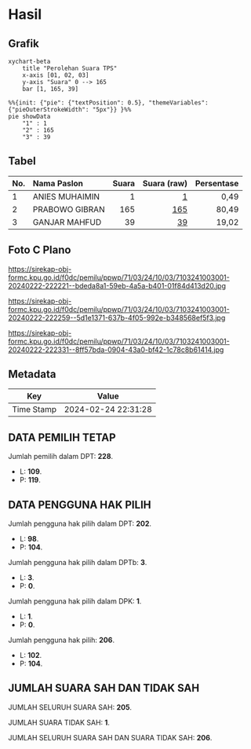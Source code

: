 # Hasil

## Grafik

```mermaid
xychart-beta
    title "Perolehan Suara TPS"
    x-axis [01, 02, 03]
    y-axis "Suara" 0 --> 165
    bar [1, 165, 39]
```

```mermaid
%%{init: {"pie": {"textPosition": 0.5}, "themeVariables": {"pieOuterStrokeWidth": "5px"}} }%%
pie showData
    "1" : 1
    "2" : 165
    "3" : 39
```

## Tabel

| No. | Nama Paslon    | Suara | Suara (raw) | Persentase |
|:--- |:-------------- | -----:| -----------:| ----------:|
| 1   | ANIES MUHAIMIN | 1     | [1][p-1]    | 0,49       |
| 2   | PRABOWO GIBRAN | 165   | [165][p-2]  | 80,49      |
| 3   | GANJAR MAHFUD  | 39    | [39][p-3]   | 19,02      |


[p-1]: https://github.com/gigit-pemilu/pemilu-2024-71-sulawesi-utara/blob/main/pilpres/hitung-suara/sub/71-sulawesi-utara/sub/03-kepulauan-sangihe/sub/24-tahuna-timur/sub/1003-tapuang/sub/001-tps/sub/paslon-1.txt
[p-2]: https://github.com/gigit-pemilu/pemilu-2024-71-sulawesi-utara/blob/main/pilpres/hitung-suara/sub/71-sulawesi-utara/sub/03-kepulauan-sangihe/sub/24-tahuna-timur/sub/1003-tapuang/sub/001-tps/sub/paslon-2.txt
[p-3]: https://github.com/gigit-pemilu/pemilu-2024-71-sulawesi-utara/blob/main/pilpres/hitung-suara/sub/71-sulawesi-utara/sub/03-kepulauan-sangihe/sub/24-tahuna-timur/sub/1003-tapuang/sub/001-tps/sub/paslon-3.txt

## Foto C Plano

https://sirekap-obj-formc.kpu.go.id/f0dc/pemilu/ppwp/71/03/24/10/03/7103241003001-20240222-222221--bdeda8a1-59eb-4a5a-b401-01f84d413d20.jpg

https://sirekap-obj-formc.kpu.go.id/f0dc/pemilu/ppwp/71/03/24/10/03/7103241003001-20240222-222259--5d1e1371-637b-4f05-992e-b348568ef5f3.jpg

https://sirekap-obj-formc.kpu.go.id/f0dc/pemilu/ppwp/71/03/24/10/03/7103241003001-20240222-222331--8ff57bda-0904-43a0-bf42-1c78c8b61414.jpg


## Metadata

| Key        | Value               |
| ---------- | ------------------- |
| Time Stamp | 2024-02-24 22:31:28 |


## DATA PEMILIH TETAP

Jumlah pemilih dalam DPT: **228**.
 * L: **109**.
 * P: **119**.

## DATA PENGGUNA HAK PILIH

Jumlah pengguna hak pilih dalam DPT: **202**.
 * L: **98**.
 * P: **104**.

Jumlah pengguna hak pilih dalam DPTb: **3**.
 * L: **3**.
 * P: **0**.

Jumlah pengguna hak pilih dalam DPK: **1**.
 * L: **1**.
 * P: **0**.

Jumlah pengguna hak pilih: **206**.
 * L: **102**.
 * P: **104**.

## JUMLAH SUARA SAH DAN TIDAK SAH

JUMLAH SELURUH SUARA SAH: **205**.

JUMLAH SUARA TIDAK SAH: **1**.

JUMLAH SELURUH SUARA SAH DAN SUARA TIDAK SAH: **206**.


